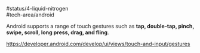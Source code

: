 #status/4-liquid-nitrogen  
#tech-area/android 


Android supports a range of touch gestures such as **tap, double-tap, pinch, swipe, scroll, long press, drag, and fling**.

https://developer.android.com/develop/ui/views/touch-and-input/gestures
